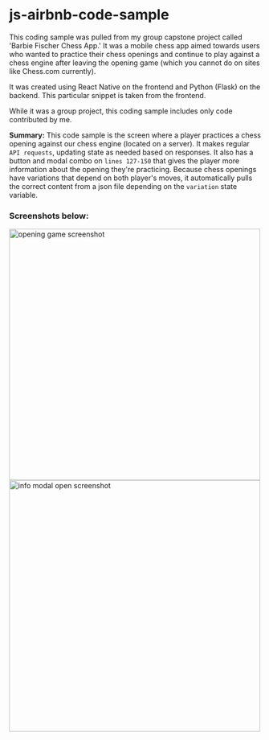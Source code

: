# js-airbnb-code-sample
This coding sample was pulled from my group capstone project called 'Barbie Fischer Chess App.' It was a mobile chess app aimed towards users who wanted to practice their chess openings and continue to play against a chess engine after leaving the opening game (which you cannot do on sites like Chess.com currently).

It was created using React Native on the frontend and Python (Flask) on the backend. This particular snippet is taken from the frontend.

While it was a group project, this coding sample includes only code contributed by me.

**Summary:** This code sample is the screen where a player practices a chess opening against our chess engine (located on a server). It makes regular `API requests`, updating state as needed based on responses. It also has a button and modal combo on `lines 127-150` that gives the player more information about the opening they're practicing. Because chess openings have variations that depend on both player's moves, it automatically pulls the correct content from a json file depending on the `variation` state variable.

### Screenshots below:
<img src="/assets/Screenshot 2024-02-16 at 5.04.50 AM.png" alt="opening game screenshot" height="500">  <img src="/assets/Screenshot 2024-02-16 at 5.05.29 AM.png" alt="info modal open screenshot" height="500">